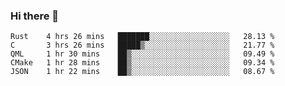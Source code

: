 ### Hi there 👋

<!--
**WShiBin/WShiBin** is a ✨ _special_ ✨ repository because its `README.md` (this file) appears on your GitHub profile.

Here are some ideas to get you started:

- 🔭 I’m currently working on ...
- 🌱 I’m currently learning ...
- 👯 I’m looking to collaborate on ...
- 🤔 I’m looking for help with ...
- 💬 Ask me about ...
- 📫 How to reach me: ...
- 😄 Pronouns: ...
- ⚡ Fun fact: ...
-->

<!--START_SECTION:waka-->
```text
Rust    4 hrs 26 mins   ███████░░░░░░░░░░░░░░░░░░   28.13 % 
C       3 hrs 26 mins   █████▒░░░░░░░░░░░░░░░░░░░   21.77 % 
QML     1 hr 30 mins    ██▒░░░░░░░░░░░░░░░░░░░░░░   09.49 % 
CMake   1 hr 28 mins    ██▒░░░░░░░░░░░░░░░░░░░░░░   09.34 % 
JSON    1 hr 22 mins    ██▒░░░░░░░░░░░░░░░░░░░░░░   08.67 % 
```
<!--END_SECTION:waka-->
